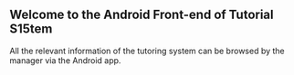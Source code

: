 ## Welcome to the Android Front-end of Tutorial S15tem
All the relevant information of the tutoring system can be browsed by the manager via the Android app. 
